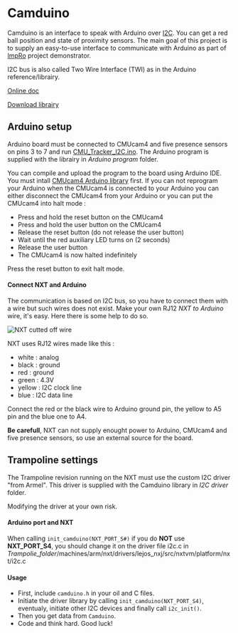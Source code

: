 Camduino
===========

Camduino is an interface to speak with Arduino over 
[I2C](https://en.wikipedia.org/wiki/I2c "I2C - Wikipedia"). You can get a red 
ball position and state of proximity sensors.
The main goal of this project is to supply an easy-to-use interface to 
communicate with Arduino as part of 
[ImpRo](http://anr-impro.irccyn.ec-nantes.fr/#description "ANR ImpRo") project 
demonstrator.

I2C bus is also called Two Wire Interface (TWI) as in the Arduino 
reference/librairy.

[Online doc](http://blasterbug.github.io/Camduino "Camduino doc online")

[Download librairy](https://github.com/blasterbug/Camduino/archive/master.zip "download Camduino library from GitHub")

## Arduino setup

Arduino board must be connected to CMUcam4 and five presence sensors on pins 3
to 7 and run [CMU_Tracker_I2C.ino](https://github.com/blasterbug/Camduino/blob/master/Arduino%20Program/CMU_Tracker_I2C.ino "Camduino program").
The Arduino program is supplied with the librairy in *Arduino program* folder.

You can compile and upload the program to the board using Arduino IDE. You must intall 
[CMUcam4 Arduino library](http://cmucam.org/docs/cmucam4/arduino_api/ "CMUcam4 Arduino Interface Library") first.
If you can not reprogram your Arduino when the CMUcam4 is connected to your 
Arduino you can either disconnect the CMUcam4 from your Arduino or you can put 
the CMUcam4 into halt mode : 

-	Press and hold the reset button on the CMUcam4
-	Press and hold the user button on the CMUcam4
-	Release the reset button (do not release the user button)
-	Wait until the red auxiliary LED turns on (2 seconds)
-	Release the user button
-	The CMUcam4 is now halted indefinitely

Press the reset button to exit halt mode.
 

#### Connect NXT and Arduino

The communication is based on I2C bus, so you have to connect them with a wire but 
such wires does not exist. Make your own RJ12 *NXT to Arduino* wire, it's easy.
Here there is some help to do so.

![NXT cutted off wire](http://blasterbug.github.io/Camduino/NXT_black_wire.png "NXT cutted off wire")

NXT uses RJ12 wires made like this :

-	white : analog
-	black : ground
-	red : ground
-	green : 4.3V
-	yellow : I2C clock line
-	blue : I2C data line

Connect the red or the black wire to Arduino ground pin, the yellow to A5 pin 
and the blue one to A4.

**Be carefull**, NXT can not supply enought power to Arduino, CMUcam4 and 
five presence sensors, so use an external source for the board.

## Trampoline settings

The Trampoline revision running on the NXT must use the custom I2C driver "from
Armel". This driver is supplied with the Camduino library in *I2C driver* folder.

Modifying the driver at your own risk.


#### Arduino port and NXT

When calling `init_camduino(NXT_PORT_S#)` if you do **NOT** use **NXT_PORT_S4**,
you should change it on the driver file i2c.c in 
*Trampolie_folder*/machines/arm/nxt/drivers/lejos_nxj/src/nxtvm/platform/nxt/i2c.c

#### Usage

-	First, include `camduino.h` in your oil and C files. 
-	Initiate the driver library by calling `init_camduino(NXT_PORT_S4)`, 
eventualy, initiate other I2C devices and finally call `i2c_init()`.
-	Then you get data from `Camduino`.
-	Code and think hard. Good luck! 